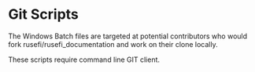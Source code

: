# Git Scripts

The Windows Batch files are targeted at potential contributors who would fork rusefi/rusefi_documentation and work on their clone locally.

These scripts require command line GIT client.
